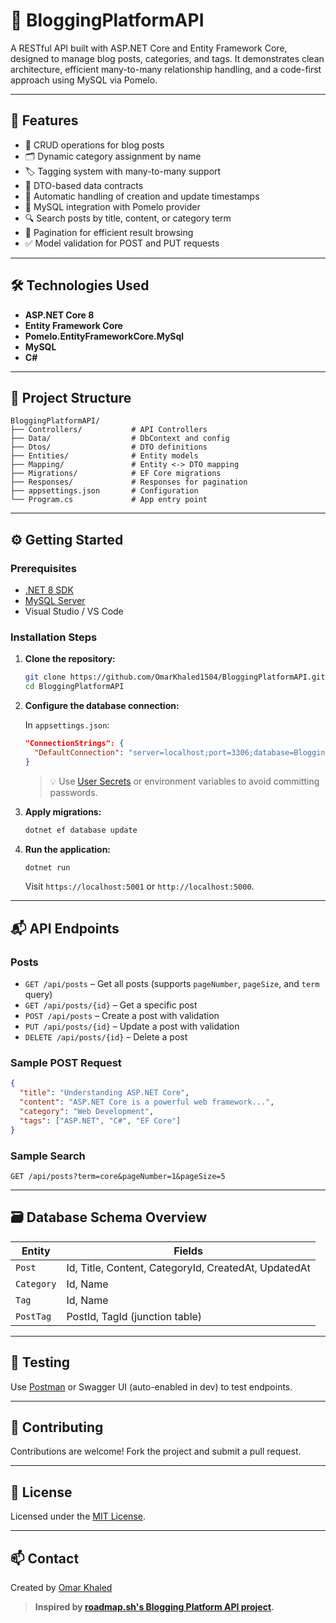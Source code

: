 # 📝 BloggingPlatformAPI

A RESTful API built with ASP.NET Core and Entity Framework Core, designed to manage blog posts, categories, and tags. It demonstrates clean architecture, efficient many-to-many relationship handling, and a code-first approach using MySQL via Pomelo.

---

## 🚀 Features

- 🧾 CRUD operations for blog posts
- 🗂 Dynamic category assignment by name
- 🏷 Tagging system with many-to-many support
- 🧼 DTO-based data contracts
- 📅 Automatic handling of creation and update timestamps
- 🐬 MySQL integration with Pomelo provider
- 🔍 Search posts by title, content, or category term
- 📄 Pagination for efficient result browsing
- ✅ Model validation for POST and PUT requests

---

## 🛠️ Technologies Used

- **ASP.NET Core 8**
- **Entity Framework Core**
- **Pomelo.EntityFrameworkCore.MySql**
- **MySQL**
- **C#**

---

## 📁 Project Structure

```
BloggingPlatformAPI/
├── Controllers/           # API Controllers
├── Data/                  # DbContext and config
├── Dtos/                  # DTO definitions
├── Entities/              # Entity models
├── Mapping/               # Entity <-> DTO mapping
├── Migrations/            # EF Core migrations
├── Responses/             # Responses for pagination
├── appsettings.json       # Configuration
└── Program.cs             # App entry point
```

---

## ⚙️ Getting Started

### Prerequisites

- [.NET 8 SDK](https://dotnet.microsoft.com/download)
- [MySQL Server](https://dev.mysql.com/downloads/mysql/)
- Visual Studio / VS Code

### Installation Steps

1. **Clone the repository:**

   ```bash
   git clone https://github.com/OmarKhaled1504/BloggingPlatformAPI.git
   cd BloggingPlatformAPI
   ```

2. **Configure the database connection:**

   In `appsettings.json`:

   ```json
   "ConnectionStrings": {
     "DefaultConnection": "server=localhost;port=3306;database=BloggingPlatform;user=root;password=yourpassword;"
   }
   ```

   > 💡 Use [User Secrets](https://learn.microsoft.com/en-us/aspnet/core/security/app-secrets) or environment variables to avoid committing passwords.

3. **Apply migrations:**

   ```bash
   dotnet ef database update
   ```

4. **Run the application:**

   ```bash
   dotnet run
   ```

   Visit `https://localhost:5001` or `http://localhost:5000`.

---

## 📬 API Endpoints

### Posts

- `GET /api/posts` – Get all posts (supports `pageNumber`, `pageSize`, and `term` query)
- `GET /api/posts/{id}` – Get a specific post
- `POST /api/posts` – Create a post with validation
- `PUT /api/posts/{id}` – Update a post with validation
- `DELETE /api/posts/{id}` – Delete a post

### Sample POST Request

```json
{
  "title": "Understanding ASP.NET Core",
  "content": "ASP.NET Core is a powerful web framework...",
  "category": "Web Development",
  "tags": ["ASP.NET", "C#", "EF Core"]
}
```

### Sample Search

```
GET /api/posts?term=core&pageNumber=1&pageSize=5
```

---

## 🗃️ Database Schema Overview

| Entity     | Fields |
|------------|--------|
| `Post`     | Id, Title, Content, CategoryId, CreatedAt, UpdatedAt |
| `Category` | Id, Name |
| `Tag`      | Id, Name |
| `PostTag`  | PostId, TagId (junction table) |

---

## 🧪 Testing

Use [Postman](https://www.postman.com/) or Swagger UI (auto-enabled in dev) to test endpoints.

---

## 🤝 Contributing

Contributions are welcome! Fork the project and submit a pull request.

---

## 📄 License

Licensed under the [MIT License](LICENSE).

---

## 📫 Contact

Created by [Omar Khaled](https://github.com/OmarKhaled1504)
> **Inspired by [roadmap.sh's Blogging Platform API project](https://roadmap.sh/projects/blogging-platform-api).**
